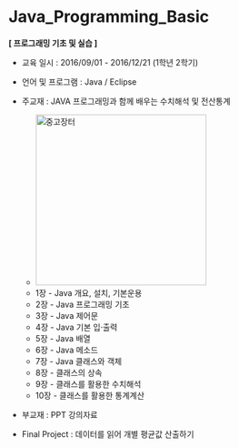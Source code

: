 # Java_Programming_Basic
**[ 프로그래밍 기초 및 실습 ]**

- 교육 일시 : 2016/09/01 - 2016/12/21 (1학년 2학기)
- 언어 및 프로그램 : Java / Eclipse

  

- 주교재 : JAVA 프로그래밍과 함께 배우는 수치해석 및 전산통계
  - <img src="http://image.kyobobook.co.kr/images/book/xlarge/341/x9788973384341.jpg" alt="중고장터" width="300" />
  - 1장 - Java 개요, 설치, 기본운용
  - 2장 - Java 프로그래밍 기초
  - 3장 - Java 제어문
  - 4장 - Java 기본 입·출력
  - 5장 - Java 배열
  - 6장 - Java 메소드
  - 7장 - Java 클래스와 객체
  - 8장 - 클래스의 상속
  - 9장 - 클래스를 활용한 수치해석
  - 10장 - 클래스를 활용한 통계계산

- 부교재 :  PPT 강의자료

  

- Final Project : 데이터를 읽어 개별 평균값 산출하기
